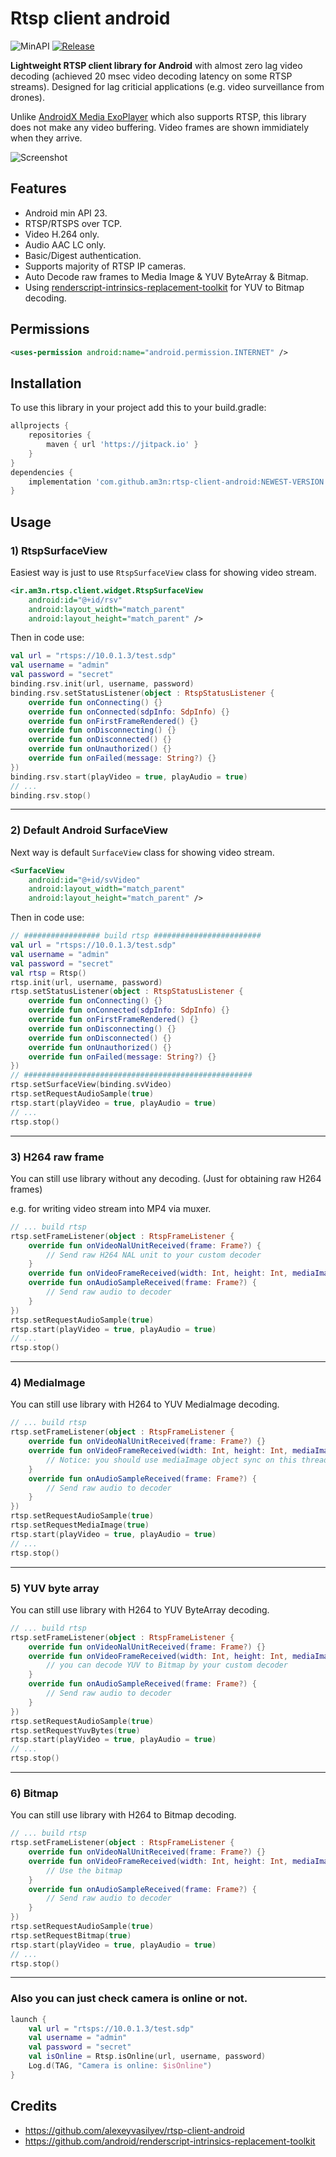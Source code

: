 # Rtsp client android
![MinAPI](https://img.shields.io/badge/API-23%2B-blue)
[![Release](https://jitpack.io/v/am3n/RTSP-Client-Android.svg)](https://jitpack.io/#am3n/RTSP-Client-Android)

<b>Lightweight RTSP client library for Android</b> with almost zero lag video decoding (achieved 20 msec video decoding latency on some RTSP streams). Designed for lag criticial applications (e.g. video surveillance from drones).

Unlike [AndroidX Media ExoPlayer](https://github.com/androidx/media) which also supports RTSP, this library does not make any video buffering. Video frames are shown immidiately when they arrive.

![Screenshot](docs/images/Screenshot_20221026_182823.png?raw=true "Screenshot")

## Features

- Android min API 23.
- RTSP/RTSPS over TCP.
- Video H.264 only.
- Audio AAC LC only.
- Basic/Digest authentication.
- Supports majority of RTSP IP cameras.
- Auto Decode raw frames to Media Image & YUV ByteArray & Bitmap.
- Using [renderscript-intrinsics-replacement-toolkit](https://github.com/android/renderscript-intrinsics-replacement-toolkit) for YUV to Bitmap decoding.

## Permissions

```xml
<uses-permission android:name="android.permission.INTERNET" />
```

## Installation

To use this library in your project add this to your build.gradle:

```gradle
allprojects {
    repositories {
        maven { url 'https://jitpack.io' }
    }
}
dependencies {
    implementation 'com.github.am3n:rtsp-client-android:NEWEST-VERSION'
}
```

## Usage

### 1) RtspSurfaceView

Easiest way is just to use `RtspSurfaceView` class for showing video stream.

```xml
<ir.am3n.rtsp.client.widget.RtspSurfaceView
    android:id="@+id/rsv"
    android:layout_width="match_parent"
    android:layout_height="match_parent" />
```

Then in code use:

```kotlin
val url = "rtsps://10.0.1.3/test.sdp"
val username = "admin"
val password = "secret"
binding.rsv.init(url, username, password)
binding.rsv.setStatusListener(object : RtspStatusListener {
    override fun onConnecting() {}
    override fun onConnected(sdpInfo: SdpInfo) {}
    override fun onFirstFrameRendered() {}
    override fun onDisconnecting() {}
    override fun onDisconnected() {}
    override fun onUnauthorized() {}
    override fun onFailed(message: String?) {}
})
binding.rsv.start(playVideo = true, playAudio = true)
// ...
binding.rsv.stop()
```

---

### 2) Default Android SurfaceView

Next way is default `SurfaceView` class for showing video stream.

```xml
<SurfaceView
    android:id="@+id/svVideo"
    android:layout_width="match_parent" 
    android:layout_height="match_parent" />
```

Then in code use:

```kotlin
// ################# build rtsp ########################
val url = "rtsps://10.0.1.3/test.sdp"
val username = "admin"
val password = "secret"
val rtsp = Rtsp()
rtsp.init(url, username, password)
rtsp.setStatusListener(object : RtspStatusListener {
    override fun onConnecting() {}
    override fun onConnected(sdpInfo: SdpInfo) {}
    override fun onFirstFrameRendered() {}
    override fun onDisconnecting() {}
    override fun onDisconnected() {}
    override fun onUnauthorized() {}
    override fun onFailed(message: String?) {}
})
// ###################################################
rtsp.setSurfaceView(binding.svVideo)
rtsp.setRequestAudioSample(true)
rtsp.start(playVideo = true, playAudio = true)
// ...
rtsp.stop()
```

---

### 3) H264 raw frame

You can still use library without any decoding. (Just for obtaining raw H264 frames)

e.g. for writing video stream into MP4 via muxer.

```kotlin
// ... build rtsp
rtsp.setFrameListener(object : RtspFrameListener {
    override fun onVideoNalUnitReceived(frame: Frame?) {
        // Send raw H264 NAL unit to your custom decoder
    }
    override fun onVideoFrameReceived(width: Int, height: Int, mediaImage: Image?, yuvBytes: ByteArray?, bitmap: Bitmap?) {}
    override fun onAudioSampleReceived(frame: Frame?) {
        // Send raw audio to decoder
    }
})
rtsp.setRequestAudioSample(true)
rtsp.start(playVideo = true, playAudio = true)
// ...
rtsp.stop()
```

---

### 4) MediaImage

You can still use library with H264 to YUV MediaImage decoding.

```kotlin
// ... build rtsp
rtsp.setFrameListener(object : RtspFrameListener {
    override fun onVideoNalUnitReceived(frame: Frame?) {}
    override fun onVideoFrameReceived(width: Int, height: Int, mediaImage: Image?, yuvBytes: ByteArray?, bitmap: Bitmap?) { 
        // Notice: you should use mediaImage object sync on this thread
    }
    override fun onAudioSampleReceived(frame: Frame?) {
        // Send raw audio to decoder
    }
})
rtsp.setRequestAudioSample(true)
rtsp.setRequestMediaImage(true)
rtsp.start(playVideo = true, playAudio = true)
// ...
rtsp.stop()
```

---

### 5) YUV byte array

You can still use library with H264 to YUV ByteArray decoding.

```kotlin
// ... build rtsp
rtsp.setFrameListener(object : RtspFrameListener {
    override fun onVideoNalUnitReceived(frame: Frame?) {}
    override fun onVideoFrameReceived(width: Int, height: Int, mediaImage: Image?, yuvBytes: ByteArray?, bitmap: Bitmap?) {
        // you can decode YUV to Bitmap by your custom decoder
    }
    override fun onAudioSampleReceived(frame: Frame?) {
        // Send raw audio to decoder
    }
})
rtsp.setRequestAudioSample(true)
rtsp.setRequestYuvBytes(true)
rtsp.start(playVideo = true, playAudio = true)
// ...
rtsp.stop()
```

---

### 6) Bitmap

You can still use library with H264 to Bitmap decoding.

```kotlin
// ... build rtsp
rtsp.setFrameListener(object : RtspFrameListener {
    override fun onVideoNalUnitReceived(frame: Frame?) {}
    override fun onVideoFrameReceived(width: Int, height: Int, mediaImage: Image?, yuvBytes: ByteArray?, bitmap: Bitmap?) {
        // Use the bitmap
    }
    override fun onAudioSampleReceived(frame: Frame?) {
        // Send raw audio to decoder
    }
})
rtsp.setRequestAudioSample(true)
rtsp.setRequestBitmap(true)
rtsp.start(playVideo = true, playAudio = true)
// ...
rtsp.stop()
```


---


### Also you can just check camera is online or not.

```kotlin
launch {
    val url = "rtsps://10.0.1.3/test.sdp"
    val username = "admin"
    val password = "secret"
    val isOnline = Rtsp.isOnline(url, username, password)
    Log.d(TAG, "Camera is online: $isOnline")
}
```

## Credits

* https://github.com/alexeyvasilyev/rtsp-client-android
* https://github.com/android/renderscript-intrinsics-replacement-toolkit


 
